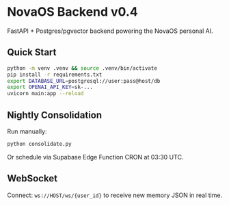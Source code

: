 # NovaOS Backend v0.4

FastAPI + Postgres/pgvector backend powering the NovaOS personal AI.

## Quick Start

```bash
python -m venv .venv && source .venv/bin/activate
pip install -r requirements.txt
export DATABASE_URL=postgresql://user:pass@host/db
export OPENAI_API_KEY=sk-...
uvicorn main:app --reload
```

## Nightly Consolidation

Run manually:

```bash
python consolidate.py
```

Or schedule via Supabase Edge Function CRON at 03:30 UTC.

## WebSocket

Connect: `ws://HOST/ws/{user_id}` to receive new memory JSON in real time.

